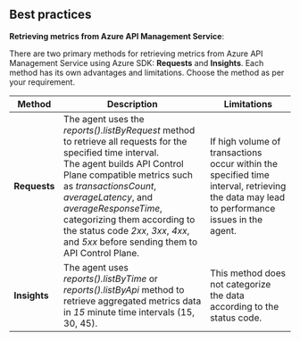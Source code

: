 
## Best practices

**Retrieving metrics from Azure API Management Service**:

There are two primary methods for retrieving metrics from Azure API Management Service using Azure SDK: **Requests** and **Insights**. Each method has its own advantages and limitations. Choose the method as per your requirement.

| Method | Description | Limitations |
|--------------------|-------------------|-------------------|
| **Requests** |	The agent uses the *reports().listByRequest* method to retrieve all requests for the specified time interval. <br>The agent builds API Control Plane compatible metrics such as *transactionsCount*, *averageLatency*, and *averageResponseTime*, categorizing them according to the status code *2xx*, *3xx*, *4xx*, and *5xx* before sending them to API Control Plane. | If high volume of transactions occur within the specified time interval, retrieving the data may lead to performance issues in the agent.| 
| **Insights** | The agent uses *reports().listByTime* or *reports().listByApi* method to retrieve aggregated metrics data in *15* minute time intervals (15, 30, 45).| This method does not categorize the data according to the status code.|




